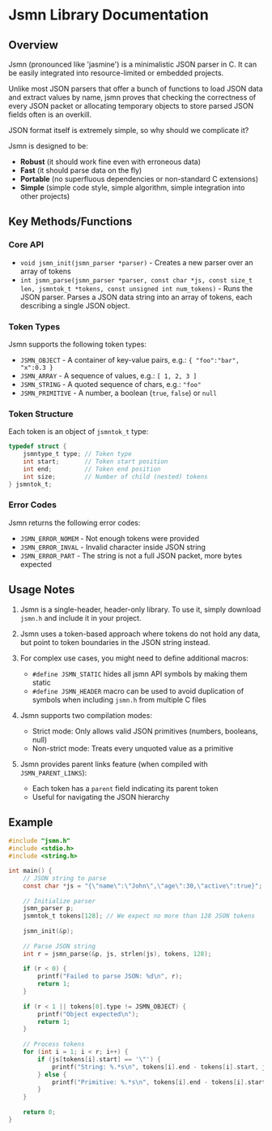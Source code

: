 # Jsmn Library Documentation

## Overview

Jsmn (pronounced like 'jasmine') is a minimalistic JSON parser in C. It can be easily integrated into resource-limited or embedded projects.

Unlike most JSON parsers that offer a bunch of functions to load JSON data and extract values by name, jsmn proves that checking the correctness of every JSON packet or allocating temporary objects to store parsed JSON fields often is an overkill.

JSON format itself is extremely simple, so why should we complicate it?

Jsmn is designed to be:
- **Robust** (it should work fine even with erroneous data)
- **Fast** (it should parse data on the fly)
- **Portable** (no superfluous dependencies or non-standard C extensions)
- **Simple** (simple code style, simple algorithm, simple integration into other projects)

## Key Methods/Functions

### Core API

- `void jsmn_init(jsmn_parser *parser)` - Creates a new parser over an array of tokens
- `int jsmn_parse(jsmn_parser *parser, const char *js, const size_t len, jsmntok_t *tokens, const unsigned int num_tokens)` - Runs the JSON parser. Parses a JSON data string into an array of tokens, each describing a single JSON object.

### Token Types

Jsmn supports the following token types:

- `JSMN_OBJECT` - A container of key-value pairs, e.g.: `{ "foo":"bar", "x":0.3 }`
- `JSMN_ARRAY` - A sequence of values, e.g.: `[ 1, 2, 3 ]`
- `JSMN_STRING` - A quoted sequence of chars, e.g.: `"foo"`
- `JSMN_PRIMITIVE` - A number, a boolean (`true`, `false`) or `null`

### Token Structure

Each token is an object of `jsmntok_t` type:

```c
typedef struct {
    jsmntype_t type; // Token type
    int start;       // Token start position
    int end;         // Token end position
    int size;        // Number of child (nested) tokens
} jsmntok_t;
```

### Error Codes

Jsmn returns the following error codes:

- `JSMN_ERROR_NOMEM` - Not enough tokens were provided
- `JSMN_ERROR_INVAL` - Invalid character inside JSON string
- `JSMN_ERROR_PART` - The string is not a full JSON packet, more bytes expected

## Usage Notes

1. Jsmn is a single-header, header-only library. To use it, simply download `jsmn.h` and include it in your project.

2. Jsmn uses a token-based approach where tokens do not hold any data, but point to token boundaries in the JSON string instead.

3. For complex use cases, you might need to define additional macros:
   - `#define JSMN_STATIC` hides all jsmn API symbols by making them static
   - `#define JSMN_HEADER` macro can be used to avoid duplication of symbols when including `jsmn.h` from multiple C files

4. Jsmn supports two compilation modes:
   - Strict mode: Only allows valid JSON primitives (numbers, booleans, null)
   - Non-strict mode: Treats every unquoted value as a primitive

5. Jsmn provides parent links feature (when compiled with `JSMN_PARENT_LINKS`):
   - Each token has a `parent` field indicating its parent token
   - Useful for navigating the JSON hierarchy

## Example

```c
#include "jsmn.h"
#include <stdio.h>
#include <string.h>

int main() {
    // JSON string to parse
    const char *js = "{\"name\":\"John\",\"age\":30,\"active\":true}";
    
    // Initialize parser
    jsmn_parser p;
    jsmntok_t tokens[128]; // We expect no more than 128 JSON tokens
    
    jsmn_init(&p);
    
    // Parse JSON string
    int r = jsmn_parse(&p, js, strlen(js), tokens, 128);
    
    if (r < 0) {
        printf("Failed to parse JSON: %d\n", r);
        return 1;
    }
    
    if (r < 1 || tokens[0].type != JSMN_OBJECT) {
        printf("Object expected\n");
        return 1;
    }
    
    // Process tokens
    for (int i = 1; i < r; i++) {
        if (js[tokens[i].start] == '\"') {
            printf("String: %.*s\n", tokens[i].end - tokens[i].start, js + tokens[i].start);
        } else {
            printf("Primitive: %.*s\n", tokens[i].end - tokens[i].start, js + tokens[i].start);
        }
    }
    
    return 0;
}
```
